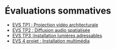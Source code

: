 # Évaluations sommatives


<!-- start-replace-subnav -->
* [EVS TP1 : <!-- %: BLOC1 -->Projection vidéo architecturale<!-- %; -->](/04-evaluations/sommatives/01/)
* [EVS TP2 : <!-- %: BLOC2 -->Diffusion audio spatialisée<!-- %; -->](/04-evaluations/sommatives/02/)
* [EVS TP3 :<!-- %: BLOC3 -->Installation lumières adressables<!-- %; -->](/04-evaluations/sommatives/03/)
* [EVS 4 projet : <!-- %: BLOC4 -->Installation multimédia<!-- %; -->](/04-evaluations/sommatives/04/)
<!-- end-replace-subnav -->
